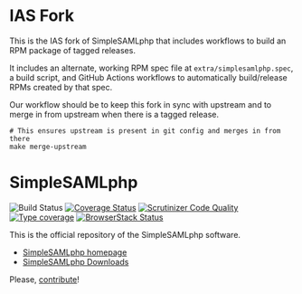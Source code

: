 # IAS Fork

This is the IAS fork of SimpleSAMLphp that includes workflows to build an RPM package of tagged releases.

It includes an alternate, working RPM spec file at `extra/simplesamlphp.spec`, a build script, and GitHub Actions workflows to automatically build/release RPMs created by that spec.

Our workflow should be to keep this fork in sync with upstream and to merge in from upstream when there is a tagged release.

```
# This ensures upstream is present in git config and merges in from there
make merge-upstream
```

# SimpleSAMLphp

![Build Status](https://github.com/simplesamlphp/simplesamlphp/actions/workflows/php.yml/badge.svg)
[![Coverage Status](https://codecov.io/gh/simplesamlphp/simplesamlphp/branch/master/graph/badge.svg)](https://codecov.io/gh/simplesamlphp/simplesamlphp)
[![Scrutinizer Code Quality](https://scrutinizer-ci.com/g/simplesamlphp/simplesamlphp/badges/quality-score.png?b=master)](https://scrutinizer-ci.com/g/simplesamlphp/simplesamlphp/?branch=master)
[![Type coverage](https://shepherd.dev/github/simplesamlphp/simplesamlphp/coverage.svg)](https://shepherd.dev/github/simplesamlphp/simplesamlphp)
[![BrowserStack Status](https://automate.browserstack.com/badge.svg?badge_key=LzlCL29sZEVDRXJpdGtxZUdITFA3YjYyUFBBYkVVZDVDcG1YZXRaN2pvTT0tLVhCNzkwVUNGVFVjVFVicUg0R1BNR0E9PQ==--f9efb6f330bd98dd6e3c7b816ac2f0982275a872)](https://automate.browserstack.com/public-build/LzlCL29sZEVDRXJpdGtxZUdITFA3YjYyUFBBYkVVZDVDcG1YZXRaN2pvTT0tLVhCNzkwVUNGVFVjVFVicUg0R1BNR0E9PQ==--f9efb6f330bd98dd6e3c7b816ac2f0982275a872)

This is the official repository of the SimpleSAMLphp software.

* [SimpleSAMLphp homepage](https://simplesamlphp.org)
* [SimpleSAMLphp Downloads](https://simplesamlphp.org/download)

Please, [contribute](CONTRIBUTING.md)!
